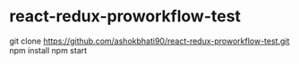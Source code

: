 # react-redux-proworkflow-test

git clone https://github.com/ashokbhati90/react-redux-proworkflow-test.git
npm install
npm start
